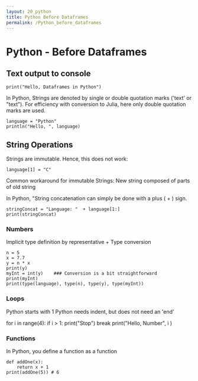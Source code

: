 ```yaml
---
layout: 20_python
title: Python Before Dataframes
permalink: /Python_before_dataframes
---
```


# Python - Before Dataframes


## Text output to console
>
    print("Hello, Dataframes in Python")

In Python, Strings are denoted by single or double quotation marks ('text' or "text").
For efficiency with conversion to Julia, here only double quotation marks are used.

>
    language = "Python"
    println("Hello, ", language)


## String Operations

Strings are immutable. Hence, this does not work: 
>
    language[1] = "C"

Common  workaround for immutable Strings: New string composed of parts of old string

In Python, "String concatenation can simply be done with a plus ( + ) sign. 

>
    stringConcat = "Language: "  + language[1:]
    print(stringConcat)


### Numbers

Implicit type definition by representative + Type conversion

>
    n = 5
    x = 7.7
    y = n * x
    print(y)
    myInt = int(y)    ### Conversion is a bit straightforward
    print(myInt)
    print(type(language), type(n), type(y), type(myInt))


### Loops

Python starts with 1
Python needs indent, but does not need an 'end'

>
for i in range(4):
    if i > 1:
        print("Stop")
        break
    print("Hello, Number", i )

### Functions

In Python, you define a function as a function

>
    def addOne(x):
        return x + 1
    print(addOne(5)) # 6



